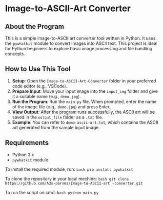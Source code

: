 # Image-to-ASCII-Art Converter

## About the Program
This is a simple image-to-ASCII art converter tool written in Python. It uses the `pywhatkit` module to convert images into ASCII text. This project is ideal for Python beginners to explore basic image processing and file handling concepts.

## How to Use This Tool
1. **Setup**: Open the `Image-to-ASCII-Art-Converter` folder in your preferred code editor (e.g., VSCode).
2. **Prepare Input**: Move your input image into the `input_img` folder and give it a suitable name (e.g., `demo.jpg`).
3. **Run the Program**: Run the `main.py` file. When prompted, enter the name of the image file (e.g., `demo.jpg`) and press Enter.
4. **View Output**: After the program runs successfully, the ASCII art will be saved in the `output_file` folder as a `.txt` file.
5. **Example**: You can refer to `demo-ascii-art.txt`, which contains the ASCII art generated from the sample input image.

## Requirements
- Python 3.x
- `pywhatkit` module

 To install the required module, run:
    ```bash
    pip install pywhatkit```

 To clone the repository in your local mechine:
    ```bash
    git clone           https://github.com/A3x-parvez/Image-to-ASCII-art -converter.git```
 
 To run the script on cmd:
    ```bash
    python main.py```

